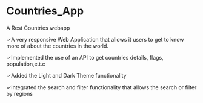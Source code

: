 # Countries_App
A Rest Countries webapp 

✓A very responsive Web Application that allows it users to get to know more of about the countries in the world.

✓Implemented the use of an API to get countries details, flags, population,e.t.c

✓Added the Light and Dark Theme functionality

✓Integrated the search and filter functionality that allows the search or filter by regions

